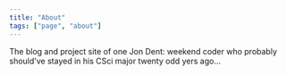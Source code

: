 ```yaml
---
title: "About"
tags: ["page", "about"]
---
```


The blog and project site of one Jon Dent: weekend coder who probably should've stayed in his CSci major twenty odd yers ago...
